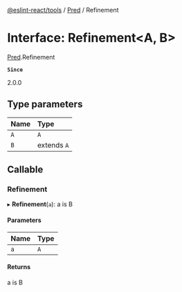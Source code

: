 [@eslint-react/tools](../README.md) / [Pred](../modules/Pred.md) / Refinement

# Interface: Refinement\<A, B\>

[Pred](../modules/Pred.md).Refinement

**`Since`**

2.0.0

## Type parameters

| Name | Type        |
| :--- | :---------- |
| `A`  | `A`         |
| `B`  | extends `A` |

## Callable

### Refinement

▸ **Refinement**(`a`): a is B

#### Parameters

| Name | Type |
| :--- | :--- |
| `a`  | `A`  |

#### Returns

a is B
